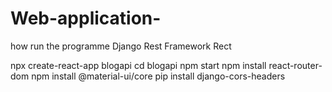 # Web-application-

how run the programme  Django Rest Framework Rect

npx create-react-app blogapi
cd blogapi
npm start
npm install react-router-dom
npm install @material-ui/core
pip install django-cors-headers
